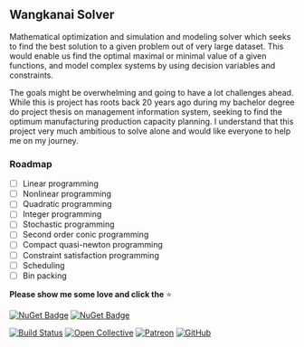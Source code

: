 ## Wangkanai Solver

Mathematical optimization and simulation and modeling solver which seeks to find the best solution to a given problem
out of very large dataset. This would enable us find the optimal maximal or minimal value of a given functions, and
model complex systems by using decision variables and constraints.

The goals might be overwhelming and going to have a lot challenges ahead. While this is project has roots back 20 years
ago during my bachelor degree do project thesis on management information system, seeking to find the optimum
manufacturing production capacity planning. I understand that this project very much ambitious to solve alone and would
like everyone to help me on my journey.

### Roadmap

- [ ] Linear programming
- [ ] Nonlinear programming
- [ ] Quadratic programming
- [ ] Integer programming
- [ ] Stochastic programming
- [ ] Second order conic programming
- [ ] Compact quasi-newton programming
- [ ] Constraint satisfaction programming
- [ ] Scheduling
- [ ] Bin packing

**Please show me some love and click the** :star:

[![NuGet Badge](https://buildstats.info/nuget/wangkanai.solver)](https://www.nuget.org/packages/wangkanai.solver)
[![NuGet Badge](https://buildstats.info/nuget/wangkanai.solver?includePreReleases=true)](https://www.nuget.org/packages/wangkanai.solver)

[![Build Status](https://dev.azure.com/wangkanai/GitHub/_apis/build/status/wangkanai?branchName=main)](https://dev.azure.com/wangkanai/GitHub/_build/latest?definitionId=20&branchName=main)
[![Open Collective](https://img.shields.io/badge/open%20collective-support%20me-3385FF.svg)](https://opencollective.com/wangkanai)
[![Patreon](https://img.shields.io/badge/patreon-support%20me-d9643a.svg)](https://www.patreon.com/wangkanai)
[![GitHub](https://img.shields.io/github/license/wangkanai/wangkanai)](https://github.com/wangkanai/wangkanai/blob/main/LICENSE)

